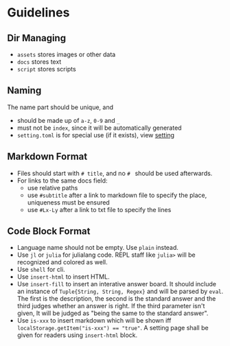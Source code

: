 # Guidelines
## Dir Managing
* `assets` stores images or other data
* `docs` stores text
* `script` stores scripts

## Naming
The name part should be unique, and
- should be made up of `a-z`, `0-9` and `_`
- must not be `index`, since it will be automatically generated
- `setting.toml` is for special use (if it exists), view [setting](setting.md)

## Markdown Format
* Files should start with `# title`, and no `# ` should be used afterwards.
* For links to the same docs field:
	* use relative paths
	* use `#subtitle` after a link to markdown file to specify the place, uniqueness must be ensured
	* use `#Lx-Ly` after a link to txt file to specify the lines

## Code Block Format
* Language name should not be empty. Use `plain` instead.
* Use `jl` or `julia` for julialang code. REPL staff like `julia>` will be recognized and colored as well.
* Use `shell` for cli.
* Use `insert-html` to insert HTML.
* Use `insert-fill` to insert an interative answer board. It should include an instance of `Tuple{String, String, Regex}` and will be parsed by `eval`. The first is the description, the second is the standard answer and the third judges whether an answer is right. If the third parameter isn't given, It will be judged as "being the same to the standard answer".
* Use `is-xxx` to insert markdown which will be shown iff `localStorage.getItem("is-xxx") == "true"`. A setting page shall be given for readers using `insert-html` block.
